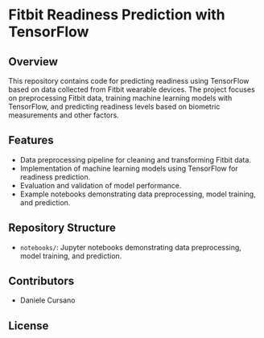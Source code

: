 # Fitbit Readiness Prediction with TensorFlow

## Overview
This repository contains code for predicting readiness using TensorFlow based on data collected from Fitbit wearable devices. The project focuses on preprocessing Fitbit data, training machine learning models with TensorFlow, and predicting readiness levels based on biometric measurements and other factors.

## Features
- Data preprocessing pipeline for cleaning and transforming Fitbit data.
- Implementation of machine learning models using TensorFlow for readiness prediction.
- Evaluation and validation of model performance.
- Example notebooks demonstrating data preprocessing, model training, and prediction.

## Repository Structure
- `notebooks/`: Jupyter notebooks demonstrating data preprocessing, model training, and prediction.

## Contributors
- Daniele Cursano

## License
